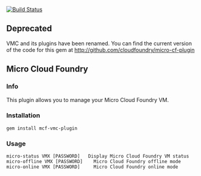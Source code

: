 [![Build Status](https://travis-ci.org/cloudfoundry/mcf-vmc-plugin.png)](https://travis-ci.org/cloudfoundry/mcf-vmc-plugin)

## Deprecated
VMC and its plugins have been renamed. You can find the current version of the code for this gem at
http://github.com/cloudfoundry/micro-cf-plugin

## Micro Cloud Foundry
### Info
This plugin allows you to manage your Micro Cloud Foundry VM.

### Installation
```
gem install mcf-vmc-plugin
```

### Usage
```
micro-status VMX [PASSWORD]   Display Micro Cloud Foundry VM status
micro-offline VMX [PASSWORD]	Micro Cloud Foundry offline mode
micro-online VMX [PASSWORD] 	Micro Cloud Foundry online mode
```
